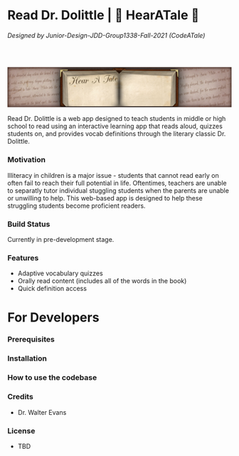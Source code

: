 # Read Dr. Dolittle | 🔖 HearATale 📖
###### Designed by Junior-Design-JDD-Group1338-Fall-2021 (CodeATale)

&nbsp;

![HearATale Banner](https://github.com/BrainyEducation/HearATale/blob/master/images/bookbanner.jpg)

Read Dr. Dolittle is a web app designed to teach students in middle or high school to read using an interactive learning app that reads aloud, quizzes students on, and provides vocab definitions through the literary classic Dr. Dolittle. 

### Motivation
Illiteracy in children is a major issue - students that cannot read early on often fail to reach their full potential in life. Oftentimes, teachers are unable to separatly tutor individual stuggling students when the parents are unable or unwilling to help. This web-based app is designed to help these struggling students become proficient readers.

### Build Status
Currently in pre-development stage.

### Features
 - Adaptive vocabulary quizzes
 - Orally read content (includes all of the words in the book)
 - Quick definition access

# For Developers

### Prerequisites

### Installation

### How to use the codebase

### Credits
 - Dr. Walter Evans

### License
 - TBD


